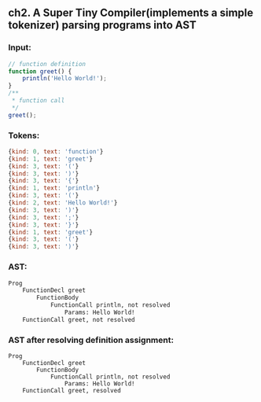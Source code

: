 ## ch2. A Super Tiny Compiler(implements a simple tokenizer) parsing programs into AST

### Input:

```javascript
// function definition
function greet() {
	println('Hello World!');
}
/**
 * function call
 */
greet();
```

### Tokens:

```javascript
{kind: 0, text: 'function'}
{kind: 1, text: 'greet'}
{kind: 3, text: '('}
{kind: 3, text: ')'}
{kind: 3, text: '{'}
{kind: 1, text: 'println'}
{kind: 3, text: '('}
{kind: 2, text: 'Hello World!'}
{kind: 3, text: ')'}
{kind: 3, text: ';'}
{kind: 3, text: '}'}
{kind: 1, text: 'greet'}
{kind: 3, text: '('}
{kind: 3, text: ')'}
```

### AST:

```txt
Prog
	FunctionDecl greet
		FunctionBody
			FunctionCall println, not resolved
				Params: Hello World!
	FunctionCall greet, not resolved
```

### AST after resolving definition assignment:

```
Prog
	FunctionDecl greet
		FunctionBody
			FunctionCall println, not resolved
				Params: Hello World!
	FunctionCall greet, resolved
```
